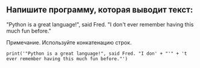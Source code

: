 ## Напишите программу, которая выводит текст:

"Python is a great language!", said Fred. "I don't ever remember having this much fun before."

Примечание. Используйте конкатенацию строк.

```
print('"Python is a great language!", said Fred. "I don' + "'" + 't ever remember having this much fun before."')
```
